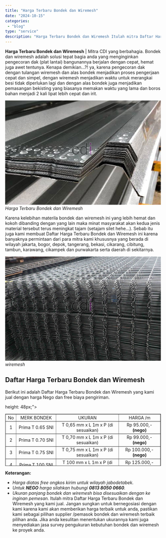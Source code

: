 ```yaml
---
title: "Harga Terbaru Bondek dan Wiremesh"
date: "2024-10-15"
categories:
 - "blog"
type: "service"
description: "Harga Terbaru Bondek dan Wiremesh Itulah mitra Daftar Harga Terbaru Bondek dan Wiremesh yang kami jual. Jangan sungkan untuk bernegosiasi dengan k..."
---
```


**Harga Terbaru Bondek dan Wiremesh** | Mitra CDI yang berbahagia. Bondek dan wiremesh adalah solusi tepat bagia anda yang menginginkan pengecoran dak (plat lantai) bangunannya berjalan dengan cepat, hemat juga awet tentunya. Kenapa demikian...?! ya, karena pengecoran dak dengan tulangan wiremesh dan alas bondek menjadikan proses pengerjaan cepat dan simpel, dengan wiremesh menjadikan waktu untuk merangkai besi tidak diperlukan lagi dan dengan alas bondek juga menjadikan pemasangan bekisting yang biasanya memakan waktu yang lama dan boros bahan menjadi 2 kali lipat lebih cepat dan irit.

![Harga Terbaru Bondek dan Wiremesh](/images/blog/harga-bondek.jpg)
*Harga Terbaru Bondek dan Wiremesh*

Karena kelebihan materila bondek dan wiremesh ini yang lebih hemat dan kokoh dibanding dengan yang lain maka minat masyarakat akan kedua jenis material tersebut terus meningkat tajam (setajam silet hehe...). Sebab itu juga kami membuat Daftar Harga Terbaru Bondek dan Wiremesh ini karena banyaknya permintaan dari para mitra kami khususnya yang berada di wilayah jakarta, bogor, depok, tangerang, bekasi, cikarang, cibitung, tambun, karawang, cikampek dan purwakarta serta daerah di sekitarnya.

![](/images/blog/besi-wiremesh.jpg)
*wiremesh*

 ## Daftar Harga Terbaru Bondek dan Wiremesh

Berikut ini adalah Daftar Harga Terbaru Bondek dan Wiremesh yang kami jual dengan harga Nego dan free biaya pengiriman.

<table style="text-align: center; height: 168px;" border="1" width="100%" cellspacing="0" cellpadding="3"><tbody><tr><td><div class="style4" align="center"><span>No</span></div></td><td><div class="style4" align="center"><span>MERK BONDEK</span></div></td><td><div class="style4" align="center"><span>UKURAN</span></div></td><td><div class="style4" align="center"><span>HARGA /m</span></div></td></tr><tr><td>1</td><td>Prima T 0.65 SNI</td><td>T 0,65 mm x L 1m x P (di sesuaikan)</td><td>Rp 95.000,- <strong><span>(nego)</span></strong></td></tr><tr><td>2</td><td>Prima T 0.70 SNI</td><td>T 0,70 mm x L 1m x P (di sesuaikan)</td><td>Rp 99.000,- <strong><span>(nego)</span></strong></td></tr><tr><td>3</td><td>Prima T 0.75 SNI</td><td>T 0,75 mm x L 1m x P (di sesuaikan)</td><td>Rp 100.000,- <strong><span>(nego)</span></strong></td></tr><tr><td>4</td><td>Prima T 100 SNI</td><td>T 100 mm x L 1m x P (di sesuaikan)</td><td>Rp 125.000,- <strong><span>(nego)</span></strong></td></tr><tr>height: 48px;"><td>5</td><td>Kencana T 0.65 SNI</td><td>T 0,65 mm x L 1m x P (di sesuaikan)</td><td>Rp 95.000,- <strong><span>(nego)</span></strong></td></tr><tr><td>6</td><td>Kencana T 0.70 SNI</td><td>T 0,70 mm x L 1m x P (di sesuaikan)</td><td>Rp 99.000,- <strong><span>(nego)</span></strong></td></tr><tr><td>7</td><td>Kencana T 0.75 SNI</td><td>T 0,75 mm x L 1m x P (di sesuaikan)</td><td>Rp 100.000,- <strong><span>(nego)</span></strong></td></tr><tr><td>8</td><td>Kencana T 100 SNI</td><td>T 100 mm x L 1m x P (di sesuaikan)</td><td>Rp 125.000,- <strong><span>(nego)</span></strong></td></tr></tbody><tbody><tr><td><div class="style4" align="center"><span>No</span></div></td><td><div class="style4" align="center"><span>JENIS WIREMESH</span></div></td><td><div class="style4" align="center"><span>UKURAN</span></div></td><td><div class="style4" align="center"><span>HARGA /lbr</span></div></td></tr><tr><td>1</td><td>Ulir M6 SNI</td><td>L 2,1m x P 5,4 m</td><td>Rp 320.000,- <strong><span>(nego)</span></strong></td></tr><tr><td>2</td><td>Ulir M7 SNI</td><td>L 2,1m x P 5,4 m</td><td>Rp 400.000,- <strong><span>(nego)</span></strong></td></tr><tr><td>3</td><td>Ulir M8 SNI</td><td>L 2,1m x P 5,4 m</td><td>Rp 450.000,- <strong><span>(nego)</span></strong></td></tr><tr><td>4</td><td>Ulir M10 SNI</td><td>L 2,1m x P 5,4 m</td><td>Rp 730.000,- <strong><span>(nego)</span></strong></td></tr></tbody></table>

**Keterangan:** 
- _Harga diatas free ongkos kirim untuk wilayah jabodetabek._
- _Untuk **NEGO** harga silahkan hubungi **0813 8050 0660**._
- _Ukuran panjang bondek dan wiremesh bisa disesuaikan dengan ke inginan pemesan._
Itulah mitra Daftar Harga Terbaru Bondek dan Wiremesh yang kami jual. Jangan sungkan untuk bernegosiasi dengan kami karena kami akan memberikan harga terbaik untuk anda, pastikan kami sebagai pilihan supplier /pemasok bondek dan wiremesh terbaik pilihan anda. Jika anda kesulitan menentukan ukurannya kami juga menyediakan jasa survey pengukuran kebutuhan bondek dan wiremesh ke proyek anda.

